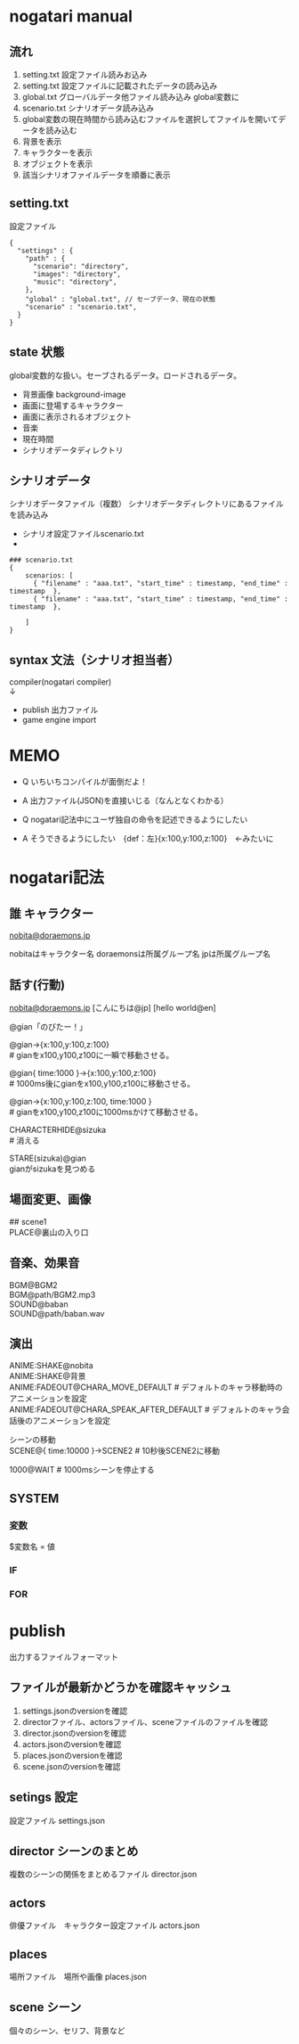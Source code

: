 # nogatari manual

## 流れ
 1. setting.txt 設定ファイル読みお込み 
 2. setting.txt 設定ファイルに記載されたデータの読み込み
 3. global.txt グローバルデータ他ファイル読み込み global変数に
 4. scenario.txt シナリオデータ読み込み
 5. global変数の現在時間から読み込むファイルを選択してファイルを開いてデータを読み込む
 6. 背景を表示
 7. キャラクターを表示
 8. オブジェクトを表示
 9. 該当シナリオファイルデータを順番に表示

## setting.txt
設定ファイル 
~~~
{
  "settings" : {
    "path" : {
      "scenario": "directory",
      "images": "directory",
      "music": "directory",
    },
    "global" : "global.txt", // セーブデータ、現在の状態
    "scenario" : "scenario.txt",
  }
}
~~~

## state 状態
 global変数的な扱い。セーブされるデータ。ロードされるデータ。
 
 - 背景画像 background-image
 - 画面に登場するキャラクター
 - 画面に表示されるオブジェクト
 - 音楽
 - 現在時間
 - シナリオデータディレクトリ

## シナリオデータ
シナリオデータファイル（複数）
シナリオデータディレクトリにあるファイルを読み込み

- シナリオ設定ファイルscenario.txt
- 

```
### scenario.txt
{
    scenarios: [
      { "filename" : "aaa.txt", "start_time" : timestamp, "end_time" : timestamp  },
      { "filename" : "aaa.txt", "start_time" : timestamp, "end_time" : timestamp  },
     
    ]
}
```

## syntax 文法（シナリオ担当者）  

  compiler(nogatari compiler)  
  ↓  
  
- publish 出力ファイル  
- game engine import   


# MEMO
- Q いちいちコンパイルが面倒だよ！
- A 出力ファイル(JSON)を直接いじる（なんとなくわかる）

- Q nogatari記法中にユーザ独自の命令を記述できるようにしたい  
- A そうできるようにしたい　{def：左}{x:100,y:100,z:100}　←みたいに  

# nogatari記法
## 誰 キャラクター
nobita@doraemons.jp

nobitaはキャラクター名
doraemonsは所属グループ名
jpは所属グループ名

## 話す(行動)
nobita@doraemons.jp [こんにちは@jp] [hello world@en]



@gian「のびたー！」  

@gian->{x:100,y:100,z:100}  
\# gianをx100,y100,z100に一瞬で移動させる。  

@gian{ time:1000 }->{x:100,y:100,z:100}  
\# 1000ms後にgianをx100,y100,z100に移動させる。  

@gian->{x:100,y:100,z:100, time:1000 }  
\# gianをx100,y100,z100に1000msかけて移動させる。  

CHARACTERHIDE@sizuka  
\# 消える

STARE(sizuka)@gian  
gianがsizukaを見つめる


## 場面変更、画像
\#\# scene1  
PLACE@裏山の入り口  

## 音楽、効果音

BGM@BGM2  
BGM@path/BGM2.mp3  
SOUND@baban  
SOUND@path/baban.wav  

## 演出

ANIME:SHAKE@nobita  
ANIME:SHAKE@背景  
ANIME:FADEOUT@CHARA_MOVE_DEFAULT  # デフォルトのキャラ移動時のアニメーションを設定  
ANIME:FADEOUT@CHARA_SPEAK_AFTER_DEFAULT  # デフォルトのキャラ会話後のアニメーションを設定  

シーンの移動  
SCENE@{ time:10000 }->SCENE2
\# 10秒後SCENE2に移動   

1000@WAIT
\# 1000msシーンを停止する

## SYSTEM
### 変数
$変数名 = 値  

### IF
### FOR 

# publish
出力するファイルフォーマット  
## ファイルが最新かどうかを確認キャッシュ
1. settings.jsonのversionを確認
1. directorファイル、actorsファイル、sceneファイルのファイルを確認
1. director.jsonのversionを確認 
1. actors.jsonのversionを確認 
1. places.jsonのversionを確認 
1. scene.jsonのversionを確認 

## setings 設定
設定ファイル
settings.json  

## director シーンのまとめ
複数のシーンの関係をまとめるファイル
director.json  

## actors
俳優ファイル　キャラクター設定ファイル
actors.json  

## places
場所ファイル　場所や画像
places.json  

## scene シーン
個々のシーン、セリフ、背景など

